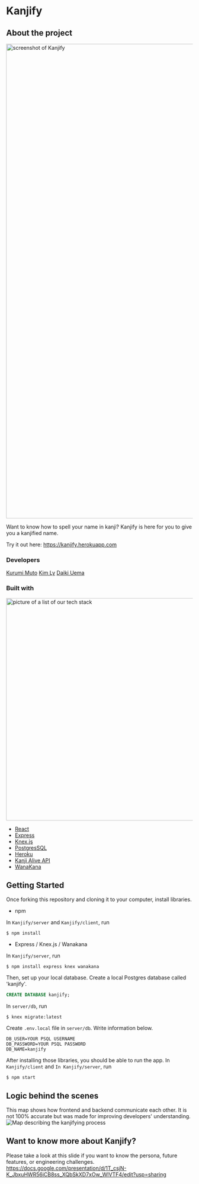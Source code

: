 # Kanjify
## About the project
<img width="1280" alt="screenshot of Kanjify" src="https://user-images.githubusercontent.com/90857923/183323486-118d6e93-6000-4c69-9623-94d48353ec9b.png">

Want to know how to spell your name in kanji? 
Kanjify is here for you to give you a kanjified name.

Try it out here: https://kanjify.herokuapp.com

### Developers
[Kurumi Muto](https://github.com/walnut07)
[Kim Ly](https://github.com/Double0Asian)
[Daiki Uema](https://github.com/cskejivic)

### Built with
<img width="600" alt="picture of a list of our tech stack" src="https://user-images.githubusercontent.com/90857923/183324714-d879dacd-4638-44aa-9868-316cdf52eea4.png">

* [React](https://reactjs.org/)
* [Express](https://expressjs.com/)
* [Knex.js](http://knexjs.org/)
* [PostgresSQL](https://www.postgresql.org/)
* [Heroku](https://www.heroku.com/)
* [Kanji Alive API](https://app.kanjialive.com/api/docs)
* [WanaKana](https://github.com/WaniKani/WanaKana)

## Getting Started
Once forking this repository and cloning it to your computer, install libraries.
- npm

In `Kanjify/server` and `Kanjify/client`, run
```shell
$ npm install
```

- Express / Knex.js / Wanakana

In `Kanjify/server`, run
```shell
$ npm install express knex wanakana
```

Then, set up your local database.
Create a local Postgres database called 'kanjify'.
```SQL
CREATE DATABASE kanjify;
```
In `server/db`, run
```shell
$ knex migrate:latest
```
Create `.env.local` file in `server/db`. Write information below.

```
DB_USER=YOUR PSQL USERNAME
DB_PASSWORD=YOUR PSQL PASSWORD
DB_NAME=kanjify
```

After installing those libraries, you should be able to run the app.
In `Kanjify/client` and `In Kanjify/server`, run
```shell
$ npm start
```

## Logic behind the scenes
This map shows how frontend and backend communicate each other. It is not 100% accurate but was made for improving developers' understanding.
![Map describing the kanjifying process](https://user-images.githubusercontent.com/90857923/183230404-e9eddeee-a914-4942-aa78-20e942b9e792.png)

## Want to know more about Kanjify?
Please take a look at this slide if you want to know the persona, future features, or engineering challenges.
https://docs.google.com/presentation/d/1T_csjN-K_JbxuHWR56iCB8ss_XQbSkXD7xOw_WlVTF4/edit?usp=sharing
